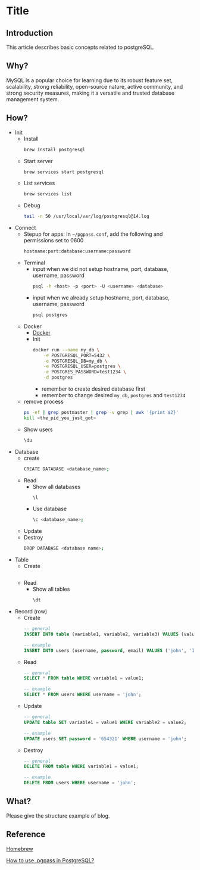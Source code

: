 # Title

## Introduction

This article describes basic concepts related to postgreSQL.

## Why?

MySQL is a popular choice for learning due to its robust feature set, scalability, strong reliability, open-source nature, active community, and strong security measures, making it a versatile and trusted database management system.

## How?

* Init
  * Install
    ```bash
    brew install postgresql
    ```
  * Start server
    ```bash
    brew services start postgresql
    ```
  * List services
    ```bash
    brew services list
    ```
  * Debug
    ```bash
    tail -n 50 /usr/local/var/log/postgresql@14.log
    ```
* Connect
  * Stepup for apps: In `~/pgpass.conf`, add the following and permissions set to 0600
    ```bash
    hostname:port:database:username:password
    ```
  * Terminal
    * input when we did not setup hostname, port, database, username, password
      ```bash
      psql -h <host> -p <port> -U <username> <database>
      ```
    * input when we already setup hostname, port, database, username, password
      ```bash
      psql postgres
      ```
  * Docker
    * [Docker]({{site.baseurl}}/docker/2022/01/09/docker.html#run)
    * Init
      ```bash
      docker run --name my_db \
          -e POSTGRESQL_PORT=5432 \
          -e POSTGRESQL_DB=my_db \
          -e POSTGRESQL_USER=postgres \
          -e POSTGRES_PASSWORD=test1234 \
          -d postgres
      ```
      * remember to create desired database first
      * remember to change desired `my_db`, `postgres` and `test1234`
  * remove process
    ```bash
    ps -ef | grep postmaster | grep -v grep | awk '{print $2}'
    kill <the_pid_you_just_got>
    ```
  * Show users
    ```bash
    \du
    ```
* Database
  * create
    ```bash
    CREATE DATABASE <database_name>;
    ```
  * Read
    * Show all databases  
      ```bash
      \l
      ```
    * Use database
      ```bash
      \c <database_name>;
      ```
  * Update
  * Destroy
    ```bash
    DROP DATABASE <database name>;
    ```
* Table
  * Create
    ```bash
    ```
  * Read
    * Show all tables
      ```bash
      \dt
      ```
* Record (row)
  * Create
    ```SQL
    -- general
    INSERT INTO table (variable1, variable2, variable3) VALUES (value1, value2, value3);
    
    -- example
    INSERT INTO users (username, password, email) VALUES ('john', '123456', 'john@example.com');
    ```
  * Read
    ```SQL
    -- general
    SELECT * FROM table WHERE variable1 = value1;
    
    -- example
    SELECT * FROM users WHERE username = 'john';
    ```
  * Update
    ```SQL
    -- general
    UPDATE table SET variable1 = value1 WHERE variable2 = value2;
    
    -- example
    UPDATE users SET password = '654321' WHERE username = 'john';
    ```
  * Destroy
    ```SQL
    -- general
    DELETE FROM table WHERE variable1 = value1;
    
    -- example
    DELETE FROM users WHERE username = 'john';
    ```

## What?

Please give the structure example of blog.

## Reference

[Homebrew](https://wiki.postgresql.org/wiki/Homebrew)

[How to use .pgpass in PostgreSQL?](https://tableplus.com/blog/2019/09/how-to-use-pgpass-in-postgresql.html)
